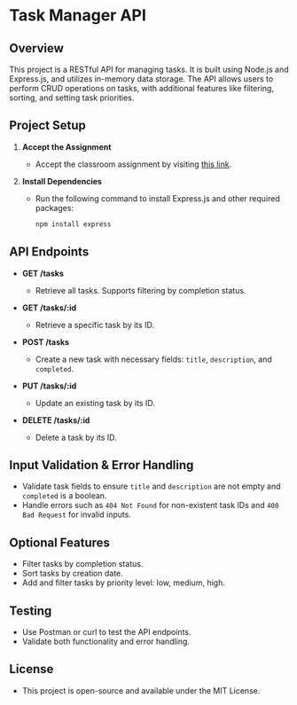 # Task Manager API

## Overview
This project is a RESTful API for managing tasks. It is built using Node.js and Express.js, and utilizes in-memory data storage. The API allows users to perform CRUD operations on tasks, with additional features like filtering, sorting, and setting task priorities.

## Project Setup
1. **Accept the Assignment**
   - Accept the classroom assignment by visiting [this link](https://classroom.github.com/a/8FaMiv9J).

2. **Install Dependencies**
   - Run the following command to install Express.js and other required packages:
     ```bash
     npm install express
     ```

## API Endpoints
- **GET /tasks**
  - Retrieve all tasks. Supports filtering by completion status.
  
- **GET /tasks/:id**
  - Retrieve a specific task by its ID.
  
- **POST /tasks**
  - Create a new task with necessary fields: `title`, `description`, and `completed`.
  
- **PUT /tasks/:id**
  - Update an existing task by its ID.
  
- **DELETE /tasks/:id**
  - Delete a task by its ID.

## Input Validation & Error Handling
- Validate task fields to ensure `title` and `description` are not empty and `completed` is a boolean.
- Handle errors such as `404 Not Found` for non-existent task IDs and `400 Bad Request` for invalid inputs.

## Optional Features
- Filter tasks by completion status.
- Sort tasks by creation date.
- Add and filter tasks by priority level: low, medium, high.

## Testing
- Use Postman or curl to test the API endpoints.
- Validate both functionality and error handling.



## License
- This project is open-source and available under the MIT License.